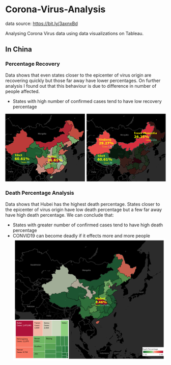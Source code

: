 # Corona-Virus-Analysis
data source: https://bit.ly/3axnxBd

Analysing Corona Virus data using data visualizations on Tableau.

## In China
### Percentage Recovery 
Data shows that even states closer to the epicenter of virus origin are recovering quickly but those far away have lower percentages. On further analysis I found out that this behaviour is due to difference in number of people affected.
- States with high number of confirmed cases tend to have low recovery percentage

![percentage recovery](graphics/China%20Recovery%20Percentage.png)

### Death Percentage Analysis
Data shows that Hubei has the highest death percentage. States closer to the epicenter of virus origin have low death percentage but a few far away have high death percentage.
We can conclude that:
- States with greater number of confirmed cases tend to have high death percentage
- CONVID19 can become deadly if it effects more and more people
![death recovery](graphics/Death_percentage_analysis_china.PNG.png)
